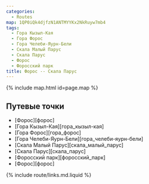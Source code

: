 ```yaml
---
categories: 
  - Routes
map: 1QP0iQk4djfzN1ANTMYYKx2NkRuyw7mb4
tags:
  - Гора Кызыл-Кая
  - Гора Форос
  - Гора Челеби-Яурн-Бели
  - Скала Малый Парус
  - Скала Парус
  - Форос
  - Форосский парк
title: Форос -- Скала Парус
---
```


{% include map.html id=page.map %}

## Путевые точки

- [Форос][форос]
- [Гора Кызыл-Кая][гора_кызыл-кая]
- [Гора Форос][гора_форос]
- [Гора Челеби-Яурн-Бели][гора_челеби-яурн-бели]
- [Скала Малый Парус][скала_малый_парус]
- [Скала Парус][скала_парус]
- [Форосский парк][форосский_парк]
- [Форос][форос]

{% include route/links.md.liquid %}
